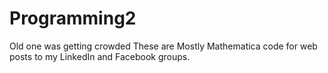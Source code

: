 # Programming2
Old one was getting crowded
These are Mostly Mathematica code for web posts to my LinkedIn and Facebook groups.
